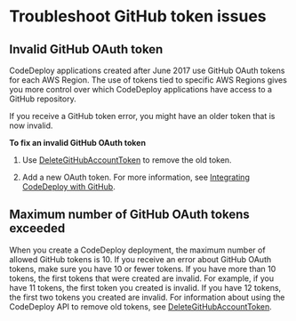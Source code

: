 # Troubleshoot GitHub token issues<a name="troubleshooting-github-token-issues"></a>

## Invalid GitHub OAuth token<a name="troubleshooting-invalid-github-token"></a>

 CodeDeploy applications created after June 2017 use GitHub OAuth tokens for each AWS Region\. The use of tokens tied to specific AWS Regions gives you more control over which CodeDeploy applications have access to a GitHub repository\. 

 If you receive a GitHub token error, you might have an older token that is now invalid\. 

**To fix an invalid GitHub OAuth token**

1.  Use [ DeleteGitHubAccountToken](https://docs.aws.amazon.com/codedeploy/latest/APIReference/API_DeleteGitHubAccountToken.html) to remove the old token\. 

1.  Add a new OAuth token\. For more information, see [Integrating CodeDeploy with GitHub](integrations-partners-github.md)\. 

## Maximum number of GitHub OAuth tokens exceeded<a name="troubleshooting-too-many-github-tokens"></a>

When you create a CodeDeploy deployment, the maximum number of allowed GitHub tokens is 10\. If you receive an error about GitHub OAuth tokens, make sure you have 10 or fewer tokens\. If you have more than 10 tokens, the first tokens that were created are invalid\. For example, if you have 11 tokens, the first token you created is invalid\. If you have 12 tokens, the first two tokens you created are invalid\. For information about using the CodeDeploy API to remove old tokens, see [ DeleteGitHubAccountToken](https://docs.aws.amazon.com/codedeploy/latest/APIReference/API_DeleteGitHubAccountToken.html)\. 